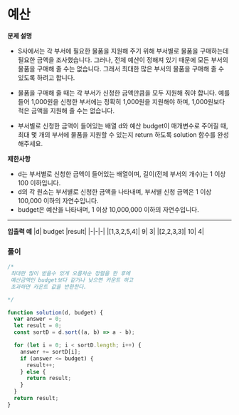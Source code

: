 # 예산

<b>문제 설명</b>

- S사에서는 각 부서에 필요한 물품을 지원해 주기 위해 부서별로 물품을 구매하는데 필요한 금액을 조사했습니다. 그러나, 전체 예산이 정해져 있기 때문에 모든 부서의 물품을 구매해 줄 수는 없습니다. 그래서 최대한 많은 부서의 물품을 구매해 줄 수 있도록 하려고 합니다.<br/>

- 물품을 구매해 줄 때는 각 부서가 신청한 금액만큼을 모두 지원해 줘야 합니다. 예를 들어 1,000원을 신청한 부서에는 정확히 1,000원을 지원해야 하며, 1,000원보다 적은 금액을 지원해 줄 수는 없습니다.<br/>

- 부서별로 신청한 금액이 들어있는 배열 d와 예산 budget이 매개변수로 주어질 때, 최대 몇 개의 부서에 물품을 지원할 수 있는지 return 하도록 solution 함수를 완성해주세요.

<b>제한사항</b>

- d는 부서별로 신청한 금액이 들어있는 배열이며, 길이(전체 부서의 개수)는 1 이상 100 이하입니다.
- d의 각 원소는 부서별로 신청한 금액을 나타내며, 부서별 신청 금액은 1 이상 100,000 이하의 자연수입니다.
- budget은 예산을 나타내며, 1 이상 10,000,000 이하의 자연수입니다. <br/>

---

<b>입출력 예</b>
|d| budget |result|
|-|-|-|
|[1,3,2,5,4]| 9| 3|
|[2,2,3,3]| 10| 4|

### 풀이

```js
/*
 최대한 많이 받을수 있게 오름차순 정렬을 한 후에
 예산금액인 budget보다 같거나 낮으면 카운트 하고 
 초과하면 카운트 값을 반환한다.

*/

function solution(d, budget) {
  var answer = 0;
  let result = 0;
  const sortD = d.sort((a, b) => a - b);

  for (let i = 0; i < sortD.length; i++) {
    answer += sortD[i];
    if (answer <= budget) {
      result++;
    } else {
      return result;
    }
  }
  return result;
}
```
